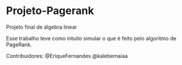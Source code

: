 # Projeto-Pagerank
Projeto final de álgebra linear

Esse trabalho teve como intuito simular o que é feito pelo algoritmo de PageRank.

Contribuidores:
@EriqueFernandes
@kalebemaiaa
